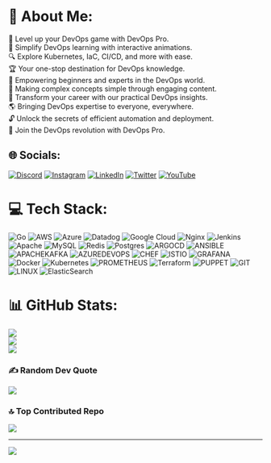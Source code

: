 # 💫 About Me:
🚀 Level up your DevOps game with DevOps Pro.<br>🎨 Simplify DevOps learning with interactive animations.<br>🔍 Explore Kubernetes, IaC, CI/CD, and more with ease.<br>🏆 Your one-stop destination for DevOps knowledge.<br>🚀 Empowering beginners and experts in the DevOps world.<br>🧩 Making complex concepts simple through engaging content.<br>💼 Transform your career with our practical DevOps insights.<br>🌎 Bringing DevOps expertise to everyone, everywhere.<br>🔓 Unlock the secrets of efficient automation and deployment.<br>🌟 Join the DevOps revolution with DevOps Pro.


## 🌐 Socials:
[![Discord](https://img.shields.io/badge/Discord-%237289DA.svg?logo=discord&logoColor=white)](https://discord.gg/8pDBg6HWKg) [![Instagram](https://img.shields.io/badge/Instagram-%23E4405F.svg?logo=Instagram&logoColor=white)](https://instagram.com/devopsproin) [![LinkedIn](https://img.shields.io/badge/LinkedIn-%230077B5.svg?logo=linkedin&logoColor=white)](https://linkedin.com/in/company/devopsproin) [![Twitter](https://img.shields.io/badge/Twitter-%231DA1F2.svg?logo=Twitter&logoColor=white)](https://twitter.com/devopsproin) [![YouTube](https://img.shields.io/badge/YouTube-%23FF0000.svg?logo=YouTube&logoColor=white)](https://youtube.com/@DevOpsPro) 

# 💻 Tech Stack:
![Go](https://img.shields.io/badge/go-%2300ADD8.svg?style=flat&logo=go&logoColor=white) ![AWS](https://img.shields.io/badge/AWS-%23FF9900.svg?style=flat&logo=amazon-aws&logoColor=white) ![Azure](https://img.shields.io/badge/azure-%230072C6.svg?style=flat&logo=microsoftazure&logoColor=white) ![Datadog](https://img.shields.io/badge/datadog-%23632CA6.svg?style=flat&logo=datadog&logoColor=white) ![Google Cloud](https://img.shields.io/badge/GoogleCloud-%234285F4.svg?style=flat&logo=google-cloud&logoColor=white) ![Nginx](https://img.shields.io/badge/nginx-%23009639.svg?style=flat&logo=nginx&logoColor=white) ![Jenkins](https://img.shields.io/badge/jenkins-%232C5263.svg?style=flat&logo=jenkins&logoColor=white) ![Apache](https://img.shields.io/badge/apache-%23D42029.svg?style=flat&logo=apache&logoColor=white) ![MySQL](https://img.shields.io/badge/mysql-%2300000f.svg?style=flat&logo=mysql&logoColor=white) ![Redis](https://img.shields.io/badge/redis-%23DD0031.svg?style=flat&logo=redis&logoColor=white) ![Postgres](https://img.shields.io/badge/postgres-%23316192.svg?style=flat&logo=postgresql&logoColor=white) ![ARGOCD](https://img.shields.io/badge/argo-EF7B4D.svg?style=flat&logo=argo&logoColor=white&color=%23EF7B4D) ![ANSIBLE](https://img.shields.io/badge/ansible-%231A1918.svg?style=flat&logo=ansible&logoColor=white) ![APACHEKAFKA](https://img.shields.io/badge/apachekafka-231F20.svg?style=flat&logo=apachekafka&logoColor=white&color=%23231F20) ![AZUREDEVOPS](https://img.shields.io/badge/azuredevops-0078D7.svg?style=flat&logo=azuredevops&logoColor=white&color=%230078D7) ![CHEF](https://img.shields.io/badge/Chef-02303A.svg?style=flat&logo=Chef&logoColor=white&color=%23F09820) ![ISTIO](https://img.shields.io/badge/istio-466BB0.svg?style=flat&logo=istio&logoColor=white&color=%23466BB0) ![GRAFANA](https://img.shields.io/badge/grafana-F46800.svg?style=flat&logo=grafana&logoColor=white&color=%23F46800) ![Docker](https://img.shields.io/badge/docker-%230db7ed.svg?style=flat&logo=docker&logoColor=white) ![Kubernetes](https://img.shields.io/badge/kubernetes-%23326ce5.svg?style=flat&logo=kubernetes&logoColor=white) ![PROMETHEUS](https://img.shields.io/badge/prometheus-E6522C.svg?style=flat&logo=prometheus&logoColor=white&color=%23E6522C) ![Terraform](https://img.shields.io/badge/terraform-%235835CC.svg?style=flat&logo=terraform&logoColor=white) ![PUPPET](https://img.shields.io/badge/Puppet-02303A.svg?style=flat&logo=Puppet&logoColor=white&color=%23FFAE1A) ![GIT](https://img.shields.io/badge/Git-fc6d26?style=flat&logo=git&logoColor=white) ![LINUX](https://img.shields.io/badge/Linux-FCC624?style=flat&logo=linux&logoColor=black) ![ElasticSearch](https://img.shields.io/badge/-ElasticSearch-005571?style=flat&logo=elasticsearch)
# 📊 GitHub Stats:
![](https://github-readme-stats.vercel.app/api?username=devopsproin&theme=dark&hide_border=false&include_all_commits=true&count_private=false)<br/>
![](https://github-readme-streak-stats.herokuapp.com/?user=devopsproin&theme=dark&hide_border=false)<br/>
![](https://github-readme-stats.vercel.app/api/top-langs/?username=devopsproin&theme=dark&hide_border=false&include_all_commits=true&count_private=false&layout=compact)

### ✍️ Random Dev Quote
![](https://quotes-github-readme.vercel.app/api?type=horizontal&theme=radical)

### 🔝 Top Contributed Repo
![](https://github-contributor-stats.vercel.app/api?username=devopsproin&limit=5&theme=dark&combine_all_yearly_contributions=true)

---
[![](https://visitcount.itsvg.in/api?id=devopsproin&icon=0&color=0)](https://visitcount.itsvg.in)

<!-- Proudly created with GPRM ( https://gprm.itsvg.in ) -->
